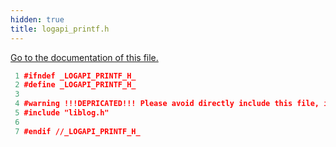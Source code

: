 ```yaml
---
hidden: true
title: logapi_printf.h
---
```


<a href="logapi__printf_8h.md">Go to the documentation of this file.</a>

``` cpp
 1 #ifndef _LOGAPI_PRINTF_H_
 2 #define _LOGAPI_PRINTF_H_
 3 
 4 #warning !!!DEPRICATED!!! Please avoid directly include this file, include liblog2.h instead
 5 #include "liblog.h"
 6 
 7 #endif //_LOGAPI_PRINTF_H_
```
